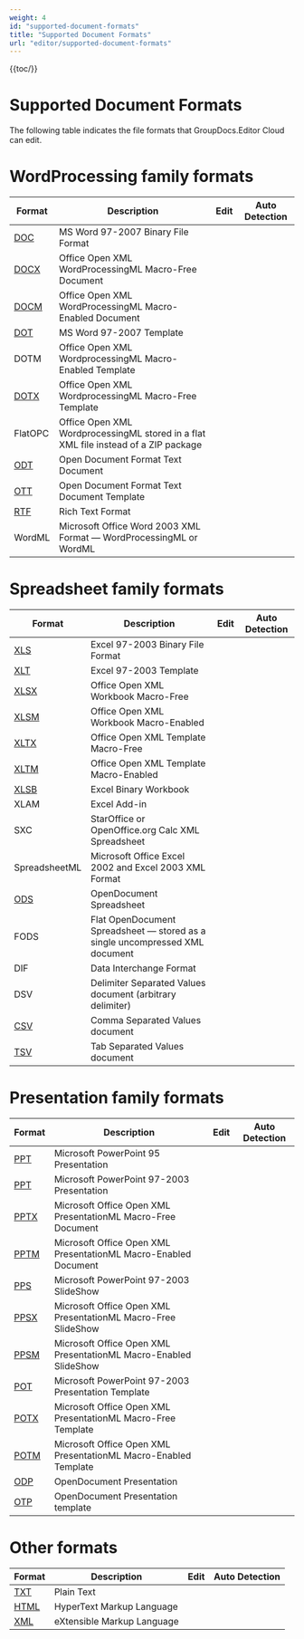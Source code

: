 ```yaml
---
weight: 4
id: "supported-document-formats"
title: "Supported Document Formats"
url: "editor/supported-document-formats"
---
```


{{toc/}}

# Supported Document Formats #

The following table indicates the file formats that GroupDocs.Editor Cloud can edit.

# WordProcessing family formats #

|Format|Description|Edit|Auto Detection
|---|---|---|---
|[DOC](https://wiki.fileformat.com/specification/word-processing/doc/)|MS Word 97-2007 Binary File Format||
|[DOCX](https://wiki.fileformat.com/specification/word-processing/docx/)|Office Open XML WordProcessingML Macro-Free Document||
|[DOCM](https://wiki.fileformat.com/specification/word-processing/docm/)|Office Open XML WordProcessingML Macro-Enabled Document||
|[DOT](https://wiki.fileformat.com/specification/word-processing/dot/)|MS Word 97-2007 Template||
|DOTM|Office Open XML WordprocessingML Macro-Enabled Template||
|[DOTX](https://wiki.fileformat.com/specification/word-processing/dotx/)|Office Open XML WordprocessingML Macro-Free Template||
|FlatOPC|Office Open XML WordprocessingML stored in a flat XML file instead of a ZIP package|| 
|[ODT](https://wiki.fileformat.com/specification/word-processing/odt/)|Open Document Format Text Document||
|[OTT](https://wiki.fileformat.com/specification/word-processing/ott/)|Open Document Format Text Document Template||
|[RTF](https://wiki.fileformat.com/specification/word-processing/rtf/)|Rich Text Format||
|WordML|Microsoft Office Word 2003 XML Format — WordProcessingML or WordML|| 


# Spreadsheet family formats #

|Format|Description|Edit|Auto Detection
|---|---|---|---
|[XLS](https://wiki.fileformat.com/specification/spreadsheet/xls/)|Excel 97-2003 Binary File Format||
|[XLT](https://wiki.fileformat.com/specification/spreadsheet/xlt/)|Excel 97-2003 Template||
|[XLSX](https://wiki.fileformat.com/specification/spreadsheet/xlsx/)|Office Open XML Workbook Macro-Free||
|[XLSM](https://wiki.fileformat.com/specification/spreadsheet/xlsm/)|Office Open XML Workbook Macro-Enabled||
|[XLTX](https://wiki.fileformat.com/specification/spreadsheet/xltx/)|Office Open XML Template Macro-Free||
|[XLTM](https://wiki.fileformat.com/specification/spreadsheet/xltm/)|Office Open XML Template Macro-Enabled||
|[XLSB](https://wiki.fileformat.com/specification/spreadsheet/xlsb/)|Excel Binary Workbook||
|XLAM|Excel Add-in||
|SXC|StarOffice or OpenOffice.org Calc XML Spreadsheet||
|SpreadsheetML|Microsoft Office Excel 2002 and Excel 2003 XML Format||
|[ODS](https://wiki.fileformat.com/specification/spreadsheet/ods/)|OpenDocument Spreadsheet||
|FODS|Flat OpenDocument Spreadsheet — stored as a single uncompressed XML document||
|DIF|Data Interchange Format||
|DSV|Delimiter Separated Values document (arbitrary delimiter)|| 
|[CSV](https://wiki.fileformat.com/specification/spreadsheet/csv/)|Comma Separated Values document|| 
|[TSV](https://wiki.fileformat.com/specification/spreadsheet/tsv/)|Tab Separated Values document|| 


# Presentation family formats #

|Format|Description|Edit|Auto Detection
|---|---|---|---
|[PPT](https://wiki.fileformat.com/presentation/ppt/)|Microsoft PowerPoint 95 Presentation||
|[PPT](https://wiki.fileformat.com/presentation/ppt/)|Microsoft PowerPoint 97-2003 Presentation||
|[PPTX](https://wiki.fileformat.com/presentation/pptx/)|Microsoft Office Open XML PresentationML Macro-Free Document||
|[PPTM](https://wiki.fileformat.com/presentation/pptm/)|Microsoft Office Open XML PresentationML Macro-Enabled Document||
|[PPS](https://wiki.fileformat.com/presentation/pps/)|Microsoft PowerPoint 97-2003 SlideShow||
|[PPSX](https://wiki.fileformat.com/presentation/ppsx/)|Microsoft Office Open XML PresentationML Macro-Free SlideShow||
|[PPSM](https://wiki.fileformat.com/presentation/ppsm/)|Microsoft Office Open XML PresentationML Macro-Enabled SlideShow||
|[POT](https://wiki.fileformat.com/presentation/pot/)|Microsoft PowerPoint 97-2003 Presentation Template||
|[POTX](https://wiki.fileformat.com/presentation/potx/)|Microsoft Office Open XML PresentationML Macro-Free Template||
|[POTM](https://wiki.fileformat.com/presentation/potm/)|Microsoft Office Open XML PresentationML Macro-Enabled Template||
|[ODP](https://wiki.fileformat.com/presentation/odp/)|OpenDocument Presentation||
|[OTP](https://wiki.fileformat.com/presentation/otp/)|OpenDocument Presentation template||


# Other formats #

|Format|Description|Edit|Auto Detection
|---|---|---|---
|[TXT](https://wiki.fileformat.com/specification/word-processing/txt/)|Plain Text|| 
|[HTML](https://wiki.fileformat.com/specification/web/html/)|HyperText Markup Language|| 
|[XML](https://wiki.fileformat.com/specification/web/xml/)|eXtensible Markup Language|| 

